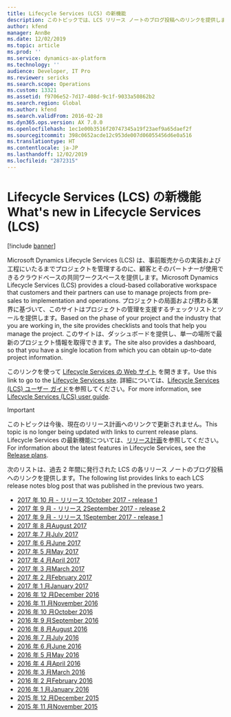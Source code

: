 ```yaml
---
title: Lifecycle Services (LCS) の新機能
description: このトピックでは、LCS リリース ノートのブログ投稿へのリンクを提供します。
author: kfend
manager: AnnBe
ms.date: 12/02/2019
ms.topic: article
ms.prod: ''
ms.service: dynamics-ax-platform
ms.technology: ''
audience: Developer, IT Pro
ms.reviewer: sericks
ms.search.scope: Operations
ms.custom: 13321
ms.assetid: f9706e52-7d17-408d-9c1f-9033a50862b2
ms.search.region: Global
ms.author: kfend
ms.search.validFrom: 2016-02-28
ms.dyn365.ops.version: AX 7.0.0
ms.openlocfilehash: 1ec1e00b3516f20747345a19f23aef9a65daef2f
ms.sourcegitcommit: 398c0652acde12c953de007d06055456d6e0a516
ms.translationtype: HT
ms.contentlocale: ja-JP
ms.lasthandoff: 12/02/2019
ms.locfileid: "2872315"
---
```

# <a name="whats-new-in-lifecycle-services-lcs"></a><span data-ttu-id="7753b-103">Lifecycle Services (LCS) の新機能</span><span class="sxs-lookup"><span data-stu-id="7753b-103">What's new in Lifecycle Services (LCS)</span></span>

[!include [banner](../includes/banner.md)]

<span data-ttu-id="7753b-104">Microsoft Dynamics Lifecycle Services (LCS) は、事前販売からの実装および工程にいたるまでプロジェクトを管理するのに、顧客とそのパートナーが使用できるクラウドベースの共同ワークスペースを提供します。</span><span class="sxs-lookup"><span data-stu-id="7753b-104">Microsoft Dynamics Lifecycle Services (LCS) provides a cloud-based collaborative workspace that customers and their partners can use to manage projects from pre-sales to implementation and operations.</span></span> <span data-ttu-id="7753b-105">プロジェクトの局面および携わる業界に基づいて、このサイトはプロジェクトの管理を支援するチェックリストとツールを提供します。</span><span class="sxs-lookup"><span data-stu-id="7753b-105">Based on the phase of your project and the industry that you are working in, the site provides checklists and tools that help you manage the project.</span></span> <span data-ttu-id="7753b-106">このサイトは、ダッシュボードを提供し、単一の場所で最新のプロジェクト情報を取得できます。</span><span class="sxs-lookup"><span data-stu-id="7753b-106">The site also provides a dashboard, so that you have a single location from which you can obtain up-to-date project information.</span></span> 

<span data-ttu-id="7753b-107">このリンクを使って [Lifecycle Services の Web サイト](https://lcs.dynamics.com/) を開きます。</span><span class="sxs-lookup"><span data-stu-id="7753b-107">Use this link to go to the [Lifecycle Services site](https://lcs.dynamics.com/).</span></span> <span data-ttu-id="7753b-108">詳細については、[Lifecycle Services (LCS) ユーザー ガイド](lcs-user-guide.md)を参照してください。</span><span class="sxs-lookup"><span data-stu-id="7753b-108">For more information, see [Lifecycle Services (LCS) user guide](lcs-user-guide.md).</span></span>

> [!IMPORTANT]
> <span data-ttu-id="7753b-109">このトピックは今後、現在のリリース計画へのリンクで更新されません。</span><span class="sxs-lookup"><span data-stu-id="7753b-109">This topic is no longer being updated with links to current release plans.</span></span> <span data-ttu-id="7753b-110">Lifecycle Services の最新機能については、[リリース計画](https://go.microsoft.com/fwlink/?linkid=2010158)を参照してください。</span><span class="sxs-lookup"><span data-stu-id="7753b-110">For information about the latest features in Lifecycle Services, see the [Release plans](https://go.microsoft.com/fwlink/?linkid=2010158).</span></span>

<span data-ttu-id="7753b-111">次のリストは、過去 2 年間に発行された LCS の各リリース ノートのブログ投稿へのリンクを提供します。</span><span class="sxs-lookup"><span data-stu-id="7753b-111">The following list provides links to each LCS release notes blog post that was published in the previous two years.</span></span>

- [<span data-ttu-id="7753b-112">2017 年 10 月 - リリース 1</span><span class="sxs-lookup"><span data-stu-id="7753b-112">October 2017 - release 1</span></span>](https://blogs.msdn.microsoft.com/lcs/2017/10/10/lcs-october-2017-release-1-release-notes/)
- [<span data-ttu-id="7753b-113">2017 年 9 月 - リリース 2</span><span class="sxs-lookup"><span data-stu-id="7753b-113">September 2017 - release 2</span></span>](https://blogs.msdn.microsoft.com/lcs/2017/09/27/lcs-september-2017-release-2-release-notes/)
- [<span data-ttu-id="7753b-114">2017 年 9 月 - リリース 1</span><span class="sxs-lookup"><span data-stu-id="7753b-114">September 2017 - release 1</span></span>](https://blogs.msdn.microsoft.com/lcs/2017/09/14/september-release-notes-2/)
- [<span data-ttu-id="7753b-115">2017 年 8 月</span><span class="sxs-lookup"><span data-stu-id="7753b-115">August 2017</span></span>](https://blogs.msdn.microsoft.com/lcs/2017/08/17/august-release-notes-2/)
- [<span data-ttu-id="7753b-116">2017 年 7 月</span><span class="sxs-lookup"><span data-stu-id="7753b-116">July 2017</span></span>](https://blogs.msdn.microsoft.com/lcs/2017/07/20/july-release-notes-2/)
- [<span data-ttu-id="7753b-117">2017 年 6 月</span><span class="sxs-lookup"><span data-stu-id="7753b-117">June 2017</span></span>](https://blogs.msdn.microsoft.com/lcs/2017/06/15/june-release-notes/)
- [<span data-ttu-id="7753b-118">2017 年 5 月</span><span class="sxs-lookup"><span data-stu-id="7753b-118">May 2017</span></span>](https://blogs.msdn.microsoft.com/lcs/2017/05/18/may-release-notes-2/)
- [<span data-ttu-id="7753b-119">2017 年 4 月</span><span class="sxs-lookup"><span data-stu-id="7753b-119">April 2017</span></span>](https://blogs.msdn.microsoft.com/lcs/2017/04/27/april-release-notes-2/)
- [<span data-ttu-id="7753b-120">2017 年 3 月</span><span class="sxs-lookup"><span data-stu-id="7753b-120">March 2017</span></span>](https://blogs.msdn.microsoft.com/lcs/2017/03/30/march-release-notes-2/)
- [<span data-ttu-id="7753b-121">2017 年 2 月</span><span class="sxs-lookup"><span data-stu-id="7753b-121">February 2017</span></span>](https://blogs.msdn.microsoft.com/lcs/2017/03/03/february-release-notes-2/)
- [<span data-ttu-id="7753b-122">2017 年 1 月</span><span class="sxs-lookup"><span data-stu-id="7753b-122">January 2017</span></span>](https://blogs.msdn.microsoft.com/lcs/2017/01/26/january-2017-release-notes/)
- [<span data-ttu-id="7753b-123">2016 年 12 月</span><span class="sxs-lookup"><span data-stu-id="7753b-123">December 2016</span></span>](https://blogs.msdn.microsoft.com/lcs/2016/12/20/december-2016-feature-pack-release-notes/)
- [<span data-ttu-id="7753b-124">2016 年 11 月</span><span class="sxs-lookup"><span data-stu-id="7753b-124">November 2016</span></span>](https://blogs.msdn.microsoft.com/lcs/2016/12/01/november-2016-release-notes/)
- [<span data-ttu-id="7753b-125">2016 年 10 月</span><span class="sxs-lookup"><span data-stu-id="7753b-125">October 2016</span></span>](https://blogs.msdn.microsoft.com/lcs/2016/10/27/october-2016-release-notes/)
- [<span data-ttu-id="7753b-126">2016 年 9 月</span><span class="sxs-lookup"><span data-stu-id="7753b-126">September 2016</span></span>](https://blogs.msdn.microsoft.com/lcs/2016/09/22/september-2016-release-notes/)
- [<span data-ttu-id="7753b-127">2016 年 8 月</span><span class="sxs-lookup"><span data-stu-id="7753b-127">August 2016</span></span>](https://blogs.msdn.microsoft.com/lcs/2016/09/02/august-2016-release-notes/)
- [<span data-ttu-id="7753b-128">2016 年 7 月</span><span class="sxs-lookup"><span data-stu-id="7753b-128">July 2016</span></span>](https://blogs.msdn.microsoft.com/lcs/2016/08/02/july-2016-release-notes/)
- [<span data-ttu-id="7753b-129">2016 年 6 月</span><span class="sxs-lookup"><span data-stu-id="7753b-129">June 2016</span></span>](https://blogs.msdn.microsoft.com/lcs/2016/07/01/june-2016-release-notes/)
- [<span data-ttu-id="7753b-130">2016 年 5 月</span><span class="sxs-lookup"><span data-stu-id="7753b-130">May 2016</span></span>](https://blogs.msdn.microsoft.com/lcs/2016/05/27/may-2016-release-notes/)
- [<span data-ttu-id="7753b-131">2016 年 4 月</span><span class="sxs-lookup"><span data-stu-id="7753b-131">April 2016</span></span>](https://blogs.msdn.microsoft.com/lcs/2016/05/02/april-2016-release-notes/)
- [<span data-ttu-id="7753b-132">2016 年 3 月</span><span class="sxs-lookup"><span data-stu-id="7753b-132">March 2016</span></span>](https://blogs.msdn.microsoft.com/lcs/2016/04/05/march-2016-release-notes/)
- [<span data-ttu-id="7753b-133">2016 年 2 月</span><span class="sxs-lookup"><span data-stu-id="7753b-133">February 2016</span></span>](https://blogs.msdn.microsoft.com/lcs/2016/02/25/february-2016-release-notes/)
- [<span data-ttu-id="7753b-134">2016 年 1 月</span><span class="sxs-lookup"><span data-stu-id="7753b-134">January 2016</span></span>](https://blogs.msdn.microsoft.com/lcs/2016/01/29/january-2015-release-notes/)
- [<span data-ttu-id="7753b-135">2015 年 12 月</span><span class="sxs-lookup"><span data-stu-id="7753b-135">December 2015</span></span>](https://blogs.msdn.microsoft.com/lcs/2015/12/18/december-2015-release-notes/)
- [<span data-ttu-id="7753b-136">2015 年 11 月</span><span class="sxs-lookup"><span data-stu-id="7753b-136">November 2015</span></span>](https://blogs.msdn.microsoft.com/lcs/2015/11/23/november-2015-release-notes/)

